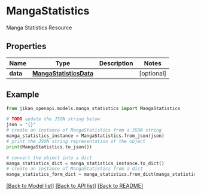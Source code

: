 # MangaStatistics

Manga Statistics Resource

## Properties

Name | Type | Description | Notes
------------ | ------------- | ------------- | -------------
**data** | [**MangaStatisticsData**](MangaStatisticsData.md) |  | [optional] 

## Example

```python
from jikan_openapi.models.manga_statistics import MangaStatistics

# TODO update the JSON string below
json = "{}"
# create an instance of MangaStatistics from a JSON string
manga_statistics_instance = MangaStatistics.from_json(json)
# print the JSON string representation of the object
print(MangaStatistics.to_json())

# convert the object into a dict
manga_statistics_dict = manga_statistics_instance.to_dict()
# create an instance of MangaStatistics from a dict
manga_statistics_form_dict = manga_statistics.from_dict(manga_statistics_dict)
```
[[Back to Model list]](../README.md#documentation-for-models) [[Back to API list]](../README.md#documentation-for-api-endpoints) [[Back to README]](../README.md)


